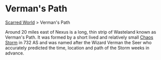 # Verman's Path 
[Scarred World](./scarred-world.md) > Verman's Path

Around 20 miles east of Nexus is a long, thin strip of Wasteland known as Verman's Path. It was formed by a short lived and relatively small [Chaos Storm](./chaos-storms.md) in 732 AS and was named after the Wizard Verman the Seer who accurately predicted the time, location and path of the Storm weeks in advance.
